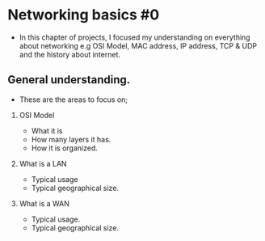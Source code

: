 # Networking basics #0
- In this chapter of projects, I focused my understanding on everything about networking e.g OSI Model, MAC address, IP address, TCP & UDP and the history about internet.

## General understanding.
- These are the areas to focus on;
1. OSI Model
    * What it is
    * How many layers it has.
    * How it is organized.

2. What is a LAN
    * Typical usage
    * Typical geographical size.

3. What is a WAN
    * Typical usage.
    * Typical geographical size.